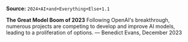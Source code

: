 **Source:** `2024+AI+and+Everything+Else+1.1`

**The Great Model Boom of 2023**
Following OpenAI's breakthrough, numerous projects are competing to develop and improve AI models, leading to a proliferation of options. — Benedict Evans, December 2023
